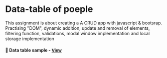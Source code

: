 
# Data-table of poeple 

This assignment is about creating a A CRUD app with javascript & bootsrap. Practising "DOM", dynamic addition, update and removal of elements, filtering function, validations, modal window implementation and local storage implementation

<h4>🔹  Data table sample - <a href="https://simonakom.github.io/crud-people-data/dynamic-table.html" style="font-size:small;">View</a><h4>

